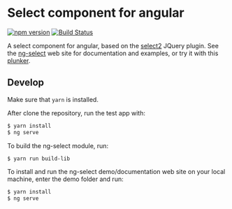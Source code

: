 # Select component for angular
[![npm version](https://badge.fury.io/js/ng-select.svg)](https://badge.fury.io/js/ng-select)
[![Build Status](https://travis-ci.org/basvandenberg/ng-select.svg?branch=master)](https://travis-ci.org/basvandenberg/ng-select)

A select component for angular, based on the [select2] JQuery plugin. See the
[ng-select] web site for documentation and examples, or try it with this [plunker].

## Develop

Make sure that `yarn` is installed.

After clone the repository, run the test app with:
```bash
$ yarn install
$ ng serve
```

To build the ng-select module, run:
```bash
$ yarn run build-lib
```

To install and run the ng-select demo/documentation web site on your local 
machine, enter the demo folder and run:
```bash
$ yarn install
$ ng serve
```

[ng-select]: https://basvandenberg.github.io/ng-select
[select2]: https://select2.github.io
[plunker]: https://plnkr.co/edit/vxwV6zxEwZGVUVR5V6tg?p=preview
